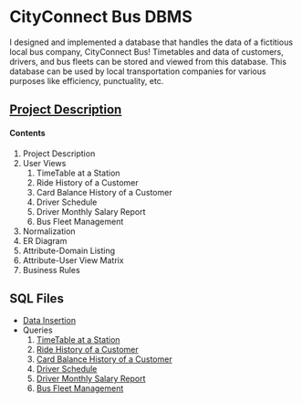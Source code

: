 # CityConnect Bus DBMS
I designed and implemented a database that handles the data of a fictitious local bus company, CityConnect Bus! Timetables and data of customers, drivers, and bus fleets can be stored and viewed from this database. This database can be used by local transportation companies for various purposes like efficiency, punctuality, etc.
## [Project Description](description.pdf "description.pdf")
#### Contents
1. Project Description
2. User Views  
     1. TimeTable at a Station  
     2. Ride History of a Customer  
     3. Card Balance History of a Customer  
     4. Driver Schedule  
     5. Driver Monthly Salary Report  
     6. Bus Fleet Management  
3. Normalization
4. ER Diagram
5. Attribute-Domain Listing
6. Attribute-User View Matrix
7. Business Rules
## SQL Files
* [Data Insertion](sql/data_insertion.pdf "data_insertion.sql")
* Queries
     1. [TimeTable at a Station](sql/userView1.sql "userView1.sql")
     2. [Ride History of a Customer](sql/userView2.sql "userView2.sql")
     3. [Card Balance History of a Customer](sql/userView3.sql "userView3.sql")
     4. [Driver Schedule](sql/userView4.sql "userView4.sql")
     5. [Driver Monthly Salary Report](sql/userView5.sql "userView5.sql")
     6. [Bus Fleet Management](sql/userView6.sql "userView6.sql")
